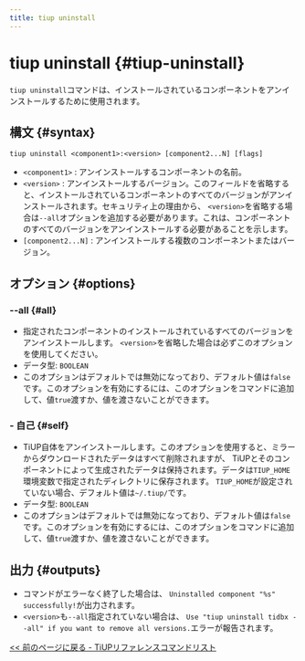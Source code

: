 ```yaml
---
title: tiup uninstall
---
```


# tiup uninstall {#tiup-uninstall}

`tiup uninstall`コマンドは、インストールされているコンポーネントをアンインストールするために使用されます。

## 構文 {#syntax}

```shell
tiup uninstall <component1>:<version> [component2...N] [flags]
```

-   `<component1>` : アンインストールするコンポーネントの名前。
-   `<version>` : アンインストールするバージョン。このフィールドを省略すると、インストールされているコンポーネントのすべてのバージョンがアンインストールされます。セキュリティ上の理由から、 `<version>`を省略する場合は`--all`オプションを追加する必要があります。これは、コンポーネントのすべてのバージョンをアンインストールする必要があることを示します。
-   `[component2...N]` : アンインストールする複数のコンポーネントまたはバージョン。

## オプション {#options}

### &#x20;--all {#all}

-   指定されたコンポーネントのインストールされているすべてのバージョンをアンインストールします。 `<version>`を省略した場合は必ずこのオプションを使用してください。
-   データ型: `BOOLEAN`
-   このオプションはデフォルトでは無効になっており、デフォルト値は`false`です。このオプションを有効にするには、このオプションをコマンドに追加して、値`true`渡すか、値を渡さないことができます。

### - 自己 {#self}

-   TiUP自体をアンインストールします。このオプションを使用すると、ミラーからダウンロードされたデータはすべて削除されますが、 TiUPとそのコンポーネントによって生成されたデータは保持されます。データは`TIUP_HOME`環境変数で指定されたディレクトリに保存されます。 `TIUP_HOME`が設定されていない場合、デフォルト値は`~/.tiup/`です。
-   データ型: `BOOLEAN`
-   このオプションはデフォルトでは無効になっており、デフォルト値は`false`です。このオプションを有効にするには、このオプションをコマンドに追加して、値`true`渡すか、値を渡さないことができます。

## 出力 {#outputs}

-   コマンドがエラーなく終了した場合は、 `Uninstalled component "%s" successfully!`が出力されます。
-   `<version>`も`--all`指定されていない場合は、 `Use "tiup uninstall tidbx --all" if you want to remove all versions.`エラーが報告されます。

[&lt;&lt; 前のページに戻る - TiUPリファレンスコマンドリスト](/tiup/tiup-reference.md#command-list)
